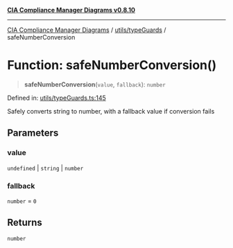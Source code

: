 [**CIA Compliance Manager Diagrams v0.8.10**](../../../README.md)

***

[CIA Compliance Manager Diagrams](../../../modules.md) / [utils/typeGuards](../README.md) / safeNumberConversion

# Function: safeNumberConversion()

> **safeNumberConversion**(`value`, `fallback`): `number`

Defined in: [utils/typeGuards.ts:145](https://github.com/Hack23/cia-compliance-manager/blob/680c1f0618a64f5e2a4571e2b2ee23d6baf8dc9d/src/utils/typeGuards.ts#L145)

Safely converts string to number, with a fallback value if conversion fails

## Parameters

### value

`undefined` | `string` | `number`

### fallback

`number` = `0`

## Returns

`number`
